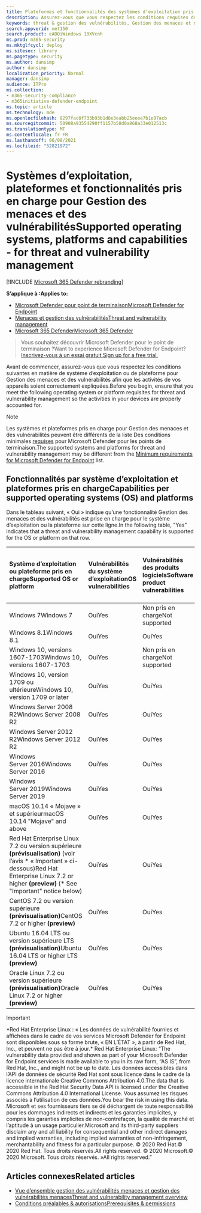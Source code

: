 ```yaml
---
title: Plateformes et fonctionnalités des systèmes d’exploitation pris en charge
description: Assurez-vous que vous respectez les conditions requises du système d’exploitation ou de la plateforme pour Gestion des menaces et des vulnérabilités, afin que les activités de tous vos appareils soient correctement expliquées.
keywords: threat & gestion des vulnérabilités, Gestion des menaces et des vulnérabilités, operating system, platform requirements, prerequisites, Microsoft Defender for Endpoint-tvm supported os, Microsoft Defender for Endpoint-tvm, supported operating systems, supported platforms, linux support, mac support
search.appverid: met150
search.product: eADQiWindows 10XVcnh
ms.prod: m365-security
ms.mktglfcycl: deploy
ms.sitesec: library
ms.pagetype: security
ms.author: dansimp
author: dansimp
localization_priority: Normal
manager: dansimp
audience: ITPro
ms.collection:
- m365-security-compliance
- m365initiative-defender-endpoint
ms.topic: article
ms.technology: mde
ms.openlocfilehash: 8297fac0f733b93b1d8e3eabb25eeee7b1e07acb
ms.sourcegitcommit: 50908a93554290ff1157b58d0a868a33e012513c
ms.translationtype: MT
ms.contentlocale: fr-FR
ms.lasthandoff: 06/08/2021
ms.locfileid: "52821972"
---
```

# <a name="supported-operating-systems-platforms-and-capabilities---for-threat-and-vulnerability-management"></a><span data-ttu-id="c8d5a-104">Systèmes d’exploitation, plateformes et fonctionnalités pris en charge pour Gestion des menaces et des vulnérabilités</span><span class="sxs-lookup"><span data-stu-id="c8d5a-104">Supported operating systems, platforms and capabilities - for threat and vulnerability management</span></span>

[!INCLUDE [Microsoft 365 Defender rebranding](../../includes/microsoft-defender.md)]

<span data-ttu-id="c8d5a-105">**S’applique à :**</span><span class="sxs-lookup"><span data-stu-id="c8d5a-105">**Applies to:**</span></span>

- [<span data-ttu-id="c8d5a-106">Microsoft Defender pour point de terminaison</span><span class="sxs-lookup"><span data-stu-id="c8d5a-106">Microsoft Defender for Endpoint</span></span>](https://go.microsoft.com/fwlink/?linkid=2154037)
- [<span data-ttu-id="c8d5a-107">Menaces et gestion des vulnérabilités</span><span class="sxs-lookup"><span data-stu-id="c8d5a-107">Threat and vulnerability management</span></span>](next-gen-threat-and-vuln-mgt.md)
- [<span data-ttu-id="c8d5a-108">Microsoft 365 Defender</span><span class="sxs-lookup"><span data-stu-id="c8d5a-108">Microsoft 365 Defender</span></span>](https://go.microsoft.com/fwlink/?linkid=2118804)

><span data-ttu-id="c8d5a-109">Vous souhaitez découvrir Microsoft Defender pour le point de terminaison ?</span><span class="sxs-lookup"><span data-stu-id="c8d5a-109">Want to experience Microsoft Defender for Endpoint?</span></span> [<span data-ttu-id="c8d5a-110">Inscrivez-vous à un essai gratuit.</span><span class="sxs-lookup"><span data-stu-id="c8d5a-110">Sign up for a free trial.</span></span>](https://www.microsoft.com/microsoft-365/windows/microsoft-defender-atp?ocid=docs-wdatp-portaloverview-abovefoldlink)

<span data-ttu-id="c8d5a-111">Avant de commencer, assurez-vous que vous respectez les conditions suivantes en matière de système d’exploitation ou de plateforme pour Gestion des menaces et des vulnérabilités afin que les activités de vos appareils soient correctement expliquées.</span><span class="sxs-lookup"><span data-stu-id="c8d5a-111">Before you begin, ensure that you meet the following operating system or platform requisites for threat and vulnerability management so the activities in your devices are properly accounted for.</span></span>

>[!NOTE]
><span data-ttu-id="c8d5a-112">Les systèmes et plateformes pris en charge pour Gestion des menaces et des vulnérabilités peuvent être différents de la liste Des conditions minimales [requises](minimum-requirements.md) pour Microsoft Defender pour les points de terminaison.</span><span class="sxs-lookup"><span data-stu-id="c8d5a-112">The supported systems and platforms for threat and vulnerability management may be different from the [Minimum requirements for Microsoft Defender for Endpoint](minimum-requirements.md) list.</span></span>

## <a name="capabilities-per-supported-operating-systems-os-and-platforms"></a><span data-ttu-id="c8d5a-113">Fonctionnalités par système d’exploitation et plateformes pris en charge</span><span class="sxs-lookup"><span data-stu-id="c8d5a-113">Capabilities per supported operating systems (OS) and platforms</span></span>

<span data-ttu-id="c8d5a-114">Dans le tableau suivant, « Oui » indique qu’une fonctionnalité Gestion des menaces et des vulnérabilités est prise en charge pour le système d’exploitation ou la plateforme sur cette ligne.</span><span class="sxs-lookup"><span data-stu-id="c8d5a-114">In the following table, "Yes" indicates that a threat and vulnerability management capability is supported for the OS or platform on that row.</span></span>

<span data-ttu-id="c8d5a-115">Système d’exploitation ou plateforme pris en charge</span><span class="sxs-lookup"><span data-stu-id="c8d5a-115">Supported OS or platform</span></span> | <span data-ttu-id="c8d5a-116">Vulnérabilités du système d’exploitation</span><span class="sxs-lookup"><span data-stu-id="c8d5a-116">OS vulnerabilities</span></span> | <span data-ttu-id="c8d5a-117">Vulnérabilités des produits logiciels</span><span class="sxs-lookup"><span data-stu-id="c8d5a-117">Software product vulnerabilities</span></span> | <span data-ttu-id="c8d5a-118">Évaluation de la configuration du système d’exploitation</span><span class="sxs-lookup"><span data-stu-id="c8d5a-118">OS configuration assessment</span></span> | <span data-ttu-id="c8d5a-119">Évaluation de la configuration des contrôles de sécurité</span><span class="sxs-lookup"><span data-stu-id="c8d5a-119">Security controls configuration assessment</span></span> | <span data-ttu-id="c8d5a-120">Évaluation de la configuration du produit logiciel</span><span class="sxs-lookup"><span data-stu-id="c8d5a-120">Software product configuration assessment</span></span>
:---|:---|:---|:---|:---|:---
<span data-ttu-id="c8d5a-121">Windows 7</span><span class="sxs-lookup"><span data-stu-id="c8d5a-121">Windows 7</span></span> | <span data-ttu-id="c8d5a-122">Oui</span><span class="sxs-lookup"><span data-stu-id="c8d5a-122">Yes</span></span> | <span data-ttu-id="c8d5a-123">Non pris en charge</span><span class="sxs-lookup"><span data-stu-id="c8d5a-123">Not supported</span></span> | <span data-ttu-id="c8d5a-124">Non pris en charge</span><span class="sxs-lookup"><span data-stu-id="c8d5a-124">Not supported</span></span> | <span data-ttu-id="c8d5a-125">Non pris en charge</span><span class="sxs-lookup"><span data-stu-id="c8d5a-125">Not supported</span></span> | <span data-ttu-id="c8d5a-126">Non pris en charge</span><span class="sxs-lookup"><span data-stu-id="c8d5a-126">Not supported</span></span>
<span data-ttu-id="c8d5a-127">Windows 8.1</span><span class="sxs-lookup"><span data-stu-id="c8d5a-127">Windows 8.1</span></span> | <span data-ttu-id="c8d5a-128">Oui</span><span class="sxs-lookup"><span data-stu-id="c8d5a-128">Yes</span></span> | <span data-ttu-id="c8d5a-129">Oui</span><span class="sxs-lookup"><span data-stu-id="c8d5a-129">Yes</span></span> | <span data-ttu-id="c8d5a-130">Oui</span><span class="sxs-lookup"><span data-stu-id="c8d5a-130">Yes</span></span> | <span data-ttu-id="c8d5a-131">Oui</span><span class="sxs-lookup"><span data-stu-id="c8d5a-131">Yes</span></span>| <span data-ttu-id="c8d5a-132">Oui</span><span class="sxs-lookup"><span data-stu-id="c8d5a-132">Yes</span></span>
<span data-ttu-id="c8d5a-133">Windows 10, versions 1607-1703</span><span class="sxs-lookup"><span data-stu-id="c8d5a-133">Windows 10, versions 1607-1703</span></span> | <span data-ttu-id="c8d5a-134">Oui</span><span class="sxs-lookup"><span data-stu-id="c8d5a-134">Yes</span></span>  | <span data-ttu-id="c8d5a-135">Non pris en charge</span><span class="sxs-lookup"><span data-stu-id="c8d5a-135">Not supported</span></span> | <span data-ttu-id="c8d5a-136">Non pris en charge</span><span class="sxs-lookup"><span data-stu-id="c8d5a-136">Not supported</span></span> | <span data-ttu-id="c8d5a-137">Non pris en charge</span><span class="sxs-lookup"><span data-stu-id="c8d5a-137">Not supported</span></span> | <span data-ttu-id="c8d5a-138">Non pris en charge</span><span class="sxs-lookup"><span data-stu-id="c8d5a-138">Not supported</span></span>
<span data-ttu-id="c8d5a-139">Windows 10, version 1709 ou ultérieure</span><span class="sxs-lookup"><span data-stu-id="c8d5a-139">Windows 10, version 1709 or later</span></span> | <span data-ttu-id="c8d5a-140">Oui</span><span class="sxs-lookup"><span data-stu-id="c8d5a-140">Yes</span></span> | <span data-ttu-id="c8d5a-141">Oui</span><span class="sxs-lookup"><span data-stu-id="c8d5a-141">Yes</span></span> | <span data-ttu-id="c8d5a-142">Oui</span><span class="sxs-lookup"><span data-stu-id="c8d5a-142">Yes</span></span> | <span data-ttu-id="c8d5a-143">Oui</span><span class="sxs-lookup"><span data-stu-id="c8d5a-143">Yes</span></span> | <span data-ttu-id="c8d5a-144">Oui</span><span class="sxs-lookup"><span data-stu-id="c8d5a-144">Yes</span></span>
<span data-ttu-id="c8d5a-145">Windows Server 2008 R2</span><span class="sxs-lookup"><span data-stu-id="c8d5a-145">Windows Server 2008 R2</span></span> | <span data-ttu-id="c8d5a-146">Oui</span><span class="sxs-lookup"><span data-stu-id="c8d5a-146">Yes</span></span> | <span data-ttu-id="c8d5a-147">Oui</span><span class="sxs-lookup"><span data-stu-id="c8d5a-147">Yes</span></span> | <span data-ttu-id="c8d5a-148">Oui</span><span class="sxs-lookup"><span data-stu-id="c8d5a-148">Yes</span></span> | <span data-ttu-id="c8d5a-149">Oui</span><span class="sxs-lookup"><span data-stu-id="c8d5a-149">Yes</span></span> | <span data-ttu-id="c8d5a-150">Oui</span><span class="sxs-lookup"><span data-stu-id="c8d5a-150">Yes</span></span>
<span data-ttu-id="c8d5a-151">Windows Server 2012 R2</span><span class="sxs-lookup"><span data-stu-id="c8d5a-151">Windows Server 2012 R2</span></span> | <span data-ttu-id="c8d5a-152">Oui</span><span class="sxs-lookup"><span data-stu-id="c8d5a-152">Yes</span></span> | <span data-ttu-id="c8d5a-153">Oui</span><span class="sxs-lookup"><span data-stu-id="c8d5a-153">Yes</span></span> | <span data-ttu-id="c8d5a-154">Oui</span><span class="sxs-lookup"><span data-stu-id="c8d5a-154">Yes</span></span> | <span data-ttu-id="c8d5a-155">Oui</span><span class="sxs-lookup"><span data-stu-id="c8d5a-155">Yes</span></span> | <span data-ttu-id="c8d5a-156">Oui</span><span class="sxs-lookup"><span data-stu-id="c8d5a-156">Yes</span></span>
<span data-ttu-id="c8d5a-157">Windows Server 2016</span><span class="sxs-lookup"><span data-stu-id="c8d5a-157">Windows Server 2016</span></span> | <span data-ttu-id="c8d5a-158">Oui</span><span class="sxs-lookup"><span data-stu-id="c8d5a-158">Yes</span></span> | <span data-ttu-id="c8d5a-159">Oui</span><span class="sxs-lookup"><span data-stu-id="c8d5a-159">Yes</span></span> | <span data-ttu-id="c8d5a-160">Oui</span><span class="sxs-lookup"><span data-stu-id="c8d5a-160">Yes</span></span> | <span data-ttu-id="c8d5a-161">Oui</span><span class="sxs-lookup"><span data-stu-id="c8d5a-161">Yes</span></span> | <span data-ttu-id="c8d5a-162">Oui</span><span class="sxs-lookup"><span data-stu-id="c8d5a-162">Yes</span></span>
<span data-ttu-id="c8d5a-163">Windows Server 2019</span><span class="sxs-lookup"><span data-stu-id="c8d5a-163">Windows Server 2019</span></span> | <span data-ttu-id="c8d5a-164">Oui</span><span class="sxs-lookup"><span data-stu-id="c8d5a-164">Yes</span></span> | <span data-ttu-id="c8d5a-165">Oui</span><span class="sxs-lookup"><span data-stu-id="c8d5a-165">Yes</span></span> | <span data-ttu-id="c8d5a-166">Oui</span><span class="sxs-lookup"><span data-stu-id="c8d5a-166">Yes</span></span> | <span data-ttu-id="c8d5a-167">Oui</span><span class="sxs-lookup"><span data-stu-id="c8d5a-167">Yes</span></span> | <span data-ttu-id="c8d5a-168">Oui</span><span class="sxs-lookup"><span data-stu-id="c8d5a-168">Yes</span></span>
<span data-ttu-id="c8d5a-169">macOS 10.14 « Mojave » et supérieur</span><span class="sxs-lookup"><span data-stu-id="c8d5a-169">macOS 10.14 "Mojave" and above</span></span> | <span data-ttu-id="c8d5a-170">Oui</span><span class="sxs-lookup"><span data-stu-id="c8d5a-170">Yes</span></span> | <span data-ttu-id="c8d5a-171">Oui</span><span class="sxs-lookup"><span data-stu-id="c8d5a-171">Yes</span></span> | <span data-ttu-id="c8d5a-172">Oui (prévisualisation)</span><span class="sxs-lookup"><span data-stu-id="c8d5a-172">Yes (preview)</span></span> | <span data-ttu-id="c8d5a-173">Oui (prévisualisation)</span><span class="sxs-lookup"><span data-stu-id="c8d5a-173">Yes (preview)</span></span> | <span data-ttu-id="c8d5a-174">Oui (prévisualisation)</span><span class="sxs-lookup"><span data-stu-id="c8d5a-174">Yes (preview)</span></span>
<span data-ttu-id="c8d5a-175">Red Hat Enterprise Linux 7.2 ou version supérieure **(prévisualisation)** (voir l’avis \* « Important » ci-dessous)</span><span class="sxs-lookup"><span data-stu-id="c8d5a-175">Red Hat Enterprise Linux 7.2 or higher **(preview)** (\* See "Important" notice below)</span></span> | <span data-ttu-id="c8d5a-176">Oui</span><span class="sxs-lookup"><span data-stu-id="c8d5a-176">Yes</span></span> | <span data-ttu-id="c8d5a-177">Oui</span><span class="sxs-lookup"><span data-stu-id="c8d5a-177">Yes</span></span> | <span data-ttu-id="c8d5a-178">Oui</span><span class="sxs-lookup"><span data-stu-id="c8d5a-178">Yes</span></span> | <span data-ttu-id="c8d5a-179">Oui</span><span class="sxs-lookup"><span data-stu-id="c8d5a-179">Yes</span></span> | <span data-ttu-id="c8d5a-180">Oui</span><span class="sxs-lookup"><span data-stu-id="c8d5a-180">Yes</span></span>
<span data-ttu-id="c8d5a-181">CentOS 7.2 ou version supérieure **(prévisualisation)**</span><span class="sxs-lookup"><span data-stu-id="c8d5a-181">CentOS 7.2 or higher **(preview)**</span></span> | <span data-ttu-id="c8d5a-182">Oui</span><span class="sxs-lookup"><span data-stu-id="c8d5a-182">Yes</span></span> | <span data-ttu-id="c8d5a-183">Oui</span><span class="sxs-lookup"><span data-stu-id="c8d5a-183">Yes</span></span> | <span data-ttu-id="c8d5a-184">Oui</span><span class="sxs-lookup"><span data-stu-id="c8d5a-184">Yes</span></span> | <span data-ttu-id="c8d5a-185">Oui</span><span class="sxs-lookup"><span data-stu-id="c8d5a-185">Yes</span></span> | <span data-ttu-id="c8d5a-186">Oui</span><span class="sxs-lookup"><span data-stu-id="c8d5a-186">Yes</span></span>
<span data-ttu-id="c8d5a-187">Ubuntu 16.04 LTS ou version supérieure LTS **(prévisualisation)**</span><span class="sxs-lookup"><span data-stu-id="c8d5a-187">Ubuntu 16.04 LTS or higher LTS **(preview)**</span></span> | <span data-ttu-id="c8d5a-188">Oui</span><span class="sxs-lookup"><span data-stu-id="c8d5a-188">Yes</span></span> | <span data-ttu-id="c8d5a-189">Oui</span><span class="sxs-lookup"><span data-stu-id="c8d5a-189">Yes</span></span> | <span data-ttu-id="c8d5a-190">Oui</span><span class="sxs-lookup"><span data-stu-id="c8d5a-190">Yes</span></span> | <span data-ttu-id="c8d5a-191">Oui</span><span class="sxs-lookup"><span data-stu-id="c8d5a-191">Yes</span></span> | <span data-ttu-id="c8d5a-192">Oui</span><span class="sxs-lookup"><span data-stu-id="c8d5a-192">Yes</span></span>
<span data-ttu-id="c8d5a-193">Oracle Linux 7.2 ou version supérieure **(prévisualisation)**</span><span class="sxs-lookup"><span data-stu-id="c8d5a-193">Oracle Linux 7.2 or higher **(preview)**</span></span> | <span data-ttu-id="c8d5a-194">Oui</span><span class="sxs-lookup"><span data-stu-id="c8d5a-194">Yes</span></span> | <span data-ttu-id="c8d5a-195">Oui</span><span class="sxs-lookup"><span data-stu-id="c8d5a-195">Yes</span></span> | <span data-ttu-id="c8d5a-196">Oui</span><span class="sxs-lookup"><span data-stu-id="c8d5a-196">Yes</span></span> | <span data-ttu-id="c8d5a-197">Oui</span><span class="sxs-lookup"><span data-stu-id="c8d5a-197">Yes</span></span> | <span data-ttu-id="c8d5a-198">Oui</span><span class="sxs-lookup"><span data-stu-id="c8d5a-198">Yes</span></span>

>[!IMPORTANT]
> <span data-ttu-id="c8d5a-199">\*Red Hat Enterprise Linux : « Les données de vulnérabilité fournies et affichées dans le cadre de vos services Microsoft Defender for Endpoint sont disponibles sous sa forme brute, « EN L’ÉTAT », à partir de Red Hat, Inc., et peuvent ne pas être à jour.</span><span class="sxs-lookup"><span data-stu-id="c8d5a-199">\* Red Hat Enterprise Linux: “The vulnerability data provided and shown as part of your Microsoft Defender for Endpoint services is made available to you in its raw form, “AS IS”, from Red Hat, Inc., and might not be up to date.</span></span> <span data-ttu-id="c8d5a-200">Les données accessibles dans l’API de données de sécurité Red Hat sont sous licence dans le cadre de la licence internationale Creative Commons Attribution 4.0.</span><span class="sxs-lookup"><span data-stu-id="c8d5a-200">The data that is accessible in the Red Hat Security Data API is licensed under the Creative Commons Attribution 4.0 International License.</span></span> <span data-ttu-id="c8d5a-201">Vous assumez les risques associés à l’utilisation de ces données.</span><span class="sxs-lookup"><span data-stu-id="c8d5a-201">You bear the risk in using this data.</span></span> <span data-ttu-id="c8d5a-202">Microsoft et ses fournisseurs tiers se dé déchargent de toute responsabilité pour les dommages indirects et indirects et les garanties implicites, y compris les garanties implicites de non-contrefaçon, la qualité de marché et l’aptitude à un usage particulier.</span><span class="sxs-lookup"><span data-stu-id="c8d5a-202">Microsoft and its third-party suppliers disclaim any and all liability for consequential and other indirect damages and implied warranties, including implied warranties of non-infringement, merchantability and fitness for a particular purpose.</span></span> <span data-ttu-id="c8d5a-203">© 2020 Red Hat.</span><span class="sxs-lookup"><span data-stu-id="c8d5a-203">© 2020 Red Hat.</span></span> <span data-ttu-id="c8d5a-204">Tous droits réservés.</span><span class="sxs-lookup"><span data-stu-id="c8d5a-204">All rights reserved.</span></span> <span data-ttu-id="c8d5a-205">© 2020 Microsoft.</span><span class="sxs-lookup"><span data-stu-id="c8d5a-205">© 2020 Microsoft.</span></span> <span data-ttu-id="c8d5a-206">Tous droits réservés. »</span><span class="sxs-lookup"><span data-stu-id="c8d5a-206">All rights reserved.”</span></span>

## <a name="related-articles"></a><span data-ttu-id="c8d5a-207">Articles connexes</span><span class="sxs-lookup"><span data-stu-id="c8d5a-207">Related articles</span></span>

- [<span data-ttu-id="c8d5a-208">Vue d’ensemble gestion des vulnérabilités menaces et gestion des vulnérabilités menaces</span><span class="sxs-lookup"><span data-stu-id="c8d5a-208">Threat and vulnerability management overview</span></span>](next-gen-threat-and-vuln-mgt.md)
- [<span data-ttu-id="c8d5a-209">Conditions préalables & autorisations</span><span class="sxs-lookup"><span data-stu-id="c8d5a-209">Prerequisites & permissions</span></span>](tvm-prerequisites.md)
